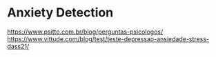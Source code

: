 # Anxiety Detection

https://www.psitto.com.br/blog/perguntas-psicologos/
https://www.vittude.com/blog/test/teste-depressao-ansiedade-stress-dass21/